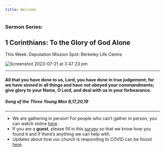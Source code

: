 ```yaml
---
title: Welcome
---
```


### Sermon Series:
## 1 Corinthians: To the Glory of God Alone 
This Week: Deputation Mission Spot: Berkeley Life Centre


![Screenshot 2023-07-21 at 3 47 23 pm](https://github.com/stgeorgeshurstville/bulletin/assets/119166299/2d95947e-b2b1-44b5-a360-f1dd4a4d7efe)

---
#### All that you have done to us, Lord, you have done in true judgement; for we have sinned in all things and have not obeyed your commandments; give glory to your Name, O Lord, and deal with us in your forbearance. 

##### Song of the Three Young Men 8,17,20,19 

---
- We are gathering in person! For people who can’t gather in person, you can watch online [here](https://stgeorgeshurstville.org.au/sunday-english-online)
- If you are a **guest**, please fill in this [survey](https://tinyurl.com/SGHACsurvey) so that we know how you found it and if there’s anything we can help with.
- Updates about how our church is responding to COVID can be found [here](https://stgeorgeshurstville.org.au/covid-update). 
